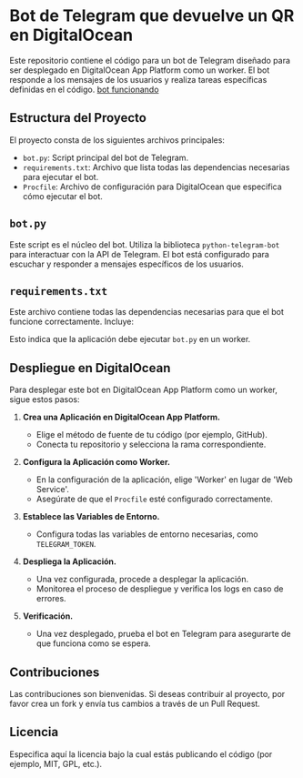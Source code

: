 # Bot de Telegram que devuelve un QR en DigitalOcean

Este repositorio contiene el código para un bot de Telegram diseñado para ser desplegado en DigitalOcean App Platform como un worker. El bot responde a los mensajes de los usuarios y realiza tareas específicas definidas en el código.
[bot funcionando](https://telegram.me/tlgrm_qrbot 'Bot aquí')

## Estructura del Proyecto

El proyecto consta de los siguientes archivos principales:

- `bot.py`: Script principal del bot de Telegram.
- `requirements.txt`: Archivo que lista todas las dependencias necesarias para ejecutar el bot.
- `Procfile`: Archivo de configuración para DigitalOcean que especifica cómo ejecutar el bot.

## `bot.py`

Este script es el núcleo del bot. Utiliza la biblioteca `python-telegram-bot` para interactuar con la API de Telegram. El bot está configurado para escuchar y responder a mensajes específicos de los usuarios.

## `requirements.txt`

Este archivo contiene todas las dependencias necesarias para que el bot funcione correctamente. Incluye:


Esto indica que la aplicación debe ejecutar `bot.py` en un worker.

## Despliegue en DigitalOcean

Para desplegar este bot en DigitalOcean App Platform como un worker, sigue estos pasos:

1. **Crea una Aplicación en DigitalOcean App Platform.**
   - Elige el método de fuente de tu código (por ejemplo, GitHub).
   - Conecta tu repositorio y selecciona la rama correspondiente.

2. **Configura la Aplicación como Worker.**
   - En la configuración de la aplicación, elige 'Worker' en lugar de 'Web Service'.
   - Asegúrate de que el `Procfile` esté configurado correctamente.

3. **Establece las Variables de Entorno.**
   - Configura todas las variables de entorno necesarias, como `TELEGRAM_TOKEN`.

4. **Despliega la Aplicación.**
   - Una vez configurada, procede a desplegar la aplicación.
   - Monitorea el proceso de despliegue y verifica los logs en caso de errores.

5. **Verificación.**
   - Una vez desplegado, prueba el bot en Telegram para asegurarte de que funciona como se espera.

## Contribuciones

Las contribuciones son bienvenidas. Si deseas contribuir al proyecto, por favor crea un fork y envía tus cambios a través de un Pull Request.

## Licencia

Especifica aquí la licencia bajo la cual estás publicando el código (por ejemplo, MIT, GPL, etc.).
